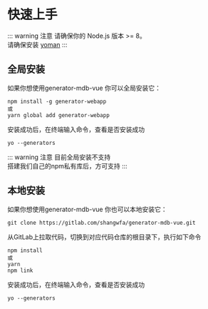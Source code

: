 # 快速上手
::: warning 注意
请确保你的 Node.js 版本 >= 8。<br>
请确保安装 [yoman](https://yeoman.io/learning/index.html)
:::


## 全局安装
如果你想使用generator-mdb-vue 你可以全局安装它：
```
npm install -g generator-webapp
或
yarn global add generator-webapp
```
安装成功后，在终端输入命令，查看是否安装成功
```
yo --generators
```
::: warning 注意
目前全局安装不支持<br>
搭建我们自己的npm私有库后，方可支持
:::
## 本地安装
如果你想使用generator-mdb-vue 你也可以本地安装它：
```
git clone https://gitlab.com/shangwfa/generator-mdb-vue.git
```
从GitLab上拉取代码，切换到对应代码仓库的根目录下，执行如下命令
```
npm install
或
yarn 
npm link
```
安装成功后，在终端输入命令，查看是否安装成功
```
yo --generators
```